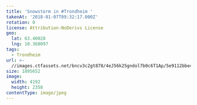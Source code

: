 ```yaml
---
title: 'Snowstorm in #Trondheim '
takenAt: '2018-01-07T09:32:17.000Z'
rotation: 0
license: Attribution-NoDerivs License
geo:
  lat: 63.40028
  lng: 10.368097
tags:
  - Trondheim
url: >-
  //images.ctfassets.net/bncv3c2gt878/4eJ56k25gndol7b0c6T1Ap/5e9112bbe4bc95e47fe3f27a8a036bfd/snowstorm-in-trondheim_25685275208_o
size: 1895652
image:
  width: 4192
  height: 2358
contentType: image/jpeg
---
```


